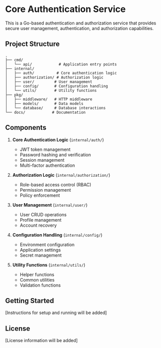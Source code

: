 # Core Authentication Service

This is a Go-based authentication and authorization service that provides secure user management, authentication, and authorization capabilities.

## Project Structure

```
.
├── cmd/
│   └── api/            # Application entry points
├── internal/
│   ├── auth/          # Core authentication logic
│   ├── authorization/ # Authorization logic
│   ├── user/         # User management
│   ├── config/       # Configuration handling
│   └── utils/        # Utility functions
├── pkg/
│   ├── middleware/   # HTTP middleware
│   ├── models/       # Data models
│   └── database/     # Database interactions
└── docs/            # Documentation
```

## Components

1. **Core Authentication Logic** (`internal/auth/`)
   - JWT token management
   - Password hashing and verification
   - Session management
   - Multi-factor authentication

2. **Authorization Logic** (`internal/authorization/`)
   - Role-based access control (RBAC)
   - Permission management
   - Policy enforcement

3. **User Management** (`internal/user/`)
   - User CRUD operations
   - Profile management
   - Account recovery

4. **Configuration Handling** (`internal/config/`)
   - Environment configuration
   - Application settings
   - Secret management

5. **Utility Functions** (`internal/utils/`)
   - Helper functions
   - Common utilities
   - Validation functions

## Getting Started

[Instructions for setup and running will be added]

## License

[License information will be added] 